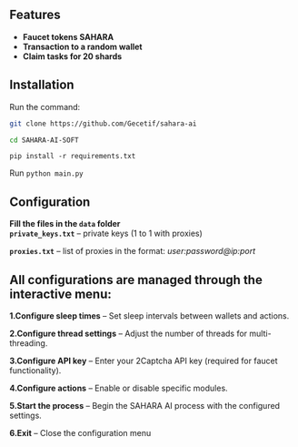 ## Features

- **Faucet tokens SAHARA**  
- **Transaction to a random wallet**  
- **Claim tasks for 20 shards**  

## Installation

Run the command:

```bash
git clone https://github.com/Gecetif/sahara-ai
```

```bash
cd SAHARA-AI-SOFT
```

```pip install -r requirements.txt```

Run ```python main.py```

## Configuration

**Fill the files in the `data` folder**  
**`private_keys.txt`** – private keys (1 to 1 with proxies)  

**`proxies.txt`** – list of proxies in the format: *user:password@ip:port*


## All configurations are managed through the interactive menu:


**1.Configure sleep times** – Set sleep intervals between wallets and actions.

**2.Configure thread settings** – Adjust the number of threads for multi-threading.

**3.Configure API key** – Enter your 2Captcha API key (required for faucet functionality).

**4.Configure actions** – Enable or disable specific modules.

**5.Start the process** – Begin the SAHARA AI process with the configured settings.

**6.Exit** – Close the configuration menu

